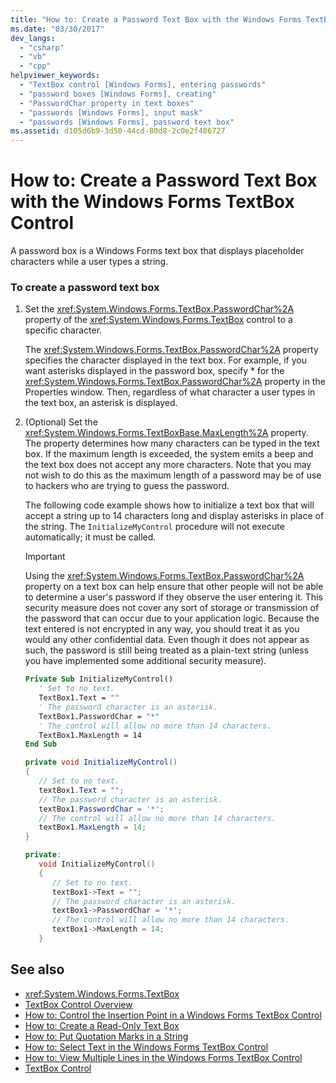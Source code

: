 ```yaml
---
title: "How to: Create a Password Text Box with the Windows Forms TextBox Control"
ms.date: "03/30/2017"
dev_langs: 
  - "csharp"
  - "vb"
  - "cpp"
helpviewer_keywords: 
  - "TextBox control [Windows Forms], entering passwords"
  - "password boxes [Windows Forms], creating"
  - "PasswordChar property in text boxes"
  - "passwords [Windows Forms], input mask"
  - "passwords [Windows Forms], password text box"
ms.assetid: d105d6b9-3d50-44cd-80d8-2c0e2f486727
---
```

# How to: Create a Password Text Box with the Windows Forms TextBox Control
A password box is a Windows Forms text box that displays placeholder characters while a user types a string.  
  
### To create a password text box  
  
1. Set the <xref:System.Windows.Forms.TextBox.PasswordChar%2A> property of the <xref:System.Windows.Forms.TextBox> control to a specific character.  
  
     The <xref:System.Windows.Forms.TextBox.PasswordChar%2A> property specifies the character displayed in the text box. For example, if you want asterisks displayed in the password box, specify * for the <xref:System.Windows.Forms.TextBox.PasswordChar%2A> property in the Properties window. Then, regardless of what character a user types in the text box, an asterisk is displayed.  
  
2. (Optional) Set the <xref:System.Windows.Forms.TextBoxBase.MaxLength%2A> property. The property determines how many characters can be typed in the text box. If the maximum length is exceeded, the system emits a beep and the text box does not accept any more characters. Note that you may not wish to do this as the maximum length of a password may be of use to hackers who are trying to guess the password.  
  
     The following code example shows how to initialize a text box that will accept a string up to 14 characters long and display asterisks in place of the string. The `InitializeMyControl` procedure will not execute automatically; it must be called.  
  
    > [!IMPORTANT]
    >  Using the <xref:System.Windows.Forms.TextBox.PasswordChar%2A> property on a text box can help ensure that other people will not be able to determine a user's password if they observe the user entering it. This security measure does not cover any sort of storage or transmission of the password that can occur due to your application logic. Because the text entered is not encrypted in any way, you should treat it as you would any other confidential data. Even though it does not appear as such, the password is still being treated as a plain-text string (unless you have implemented some additional security measure).  
  
    ```vb  
    Private Sub InitializeMyControl()  
       ' Set to no text.  
       TextBox1.Text = ""  
       ' The password character is an asterisk.  
       TextBox1.PasswordChar = "*"  
       ' The control will allow no more than 14 characters.  
       TextBox1.MaxLength = 14  
    End Sub  
    ```  
  
    ```csharp  
    private void InitializeMyControl()  
    {  
       // Set to no text.  
       textBox1.Text = "";  
       // The password character is an asterisk.  
       textBox1.PasswordChar = '*';  
       // The control will allow no more than 14 characters.  
       textBox1.MaxLength = 14;  
    }  
    ```  
  
    ```cpp  
    private:  
       void InitializeMyControl()  
       {  
          // Set to no text.  
          textBox1->Text = "";  
          // The password character is an asterisk.  
          textBox1->PasswordChar = '*';  
          // The control will allow no more than 14 characters.  
          textBox1->MaxLength = 14;  
       }  
    ```  
  
## See also

- <xref:System.Windows.Forms.TextBox>
- [TextBox Control Overview](textbox-control-overview-windows-forms.md)
- [How to: Control the Insertion Point in a Windows Forms TextBox Control](how-to-control-the-insertion-point-in-a-windows-forms-textbox-control.md)
- [How to: Create a Read-Only Text Box](how-to-create-a-read-only-text-box-windows-forms.md)
- [How to: Put Quotation Marks in a String](how-to-put-quotation-marks-in-a-string-windows-forms.md)
- [How to: Select Text in the Windows Forms TextBox Control](how-to-select-text-in-the-windows-forms-textbox-control.md)
- [How to: View Multiple Lines in the Windows Forms TextBox Control](how-to-view-multiple-lines-in-the-windows-forms-textbox-control.md)
- [TextBox Control](textbox-control-windows-forms.md)
